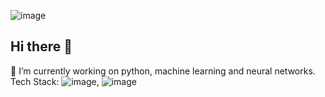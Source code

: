 ![image](https://github.com/user-attachments/assets/91766494-6bce-471e-969c-a48c8722f32f)


## Hi there 👋
🔭 I’m currently working on python, machine learning and neural networks.
Tech Stack: ![image](https://github.com/user-attachments/assets/e2eef18a-942b-4964-b466-7de43c05baa2), ![image](https://github.com/user-attachments/assets/2e67dcfe-d692-4771-b12d-d7eb9ad34b1f)

